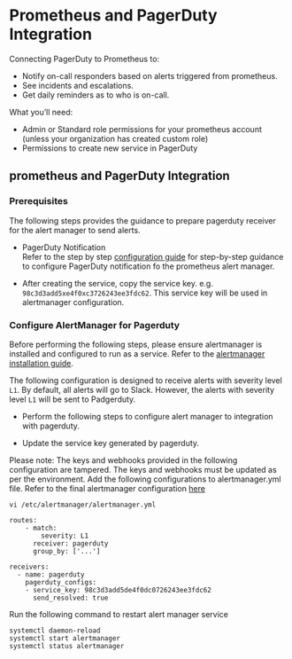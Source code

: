 # Prometheus and PagerDuty Integration
Connecting PagerDuty to Prometheus to:

* Notify on-call responders based on alerts triggered from prometheus.
* See incidents and escalations.
* Get daily reminders as to who is on-call.

What you’ll need:

 * Admin or Standard role permissions for your prometheus account (unless your organization has created custom role)
 * Permissions to create new service in PagerDuty 

## prometheus and PagerDuty Integration

### Prerequisites

The following steps provides the guidance to prepare pagerduty receiver for the alert manager to send alerts. 

* PagerDuty Notification  
    Refer to the step by step [configuration guide](https://grafana.com/blog/2020/02/25/step-by-step-guide-to-setting-up-prometheus-alertmanager-with-slack-pagerduty-and-gmail/) for step-by-step guidance to configure PagerDuty notification fo the prometheus alert manager.

* After creating the service, copy the service key. e.g. `98c3d3add5xe4f0xc3726243ee3fdc62`. This service key will be used in alertmanager configuration.

### Configure AlertManager for Pagerduty

Before performing the following steps, please ensure alertmanager is installed and configured to run as a service. Refer to the [alertmanager installation guide](./Prometheus_Monitor_configuration_and_alerting.md).

The following configuration is designed to receive alerts with severity level `L1`. By default, all alerts will go to Slack. However, the alerts with severity level `L1` will be sent to Padgerduty.

* Perform the following steps to configure alert manager to integration with pagerduty. 

* Update the service key generated by pagerduty.

Please note: The keys and webhooks provided in the following configuration are tampered. The keys and webhooks must be updated as per the environment. Add the following configurations to alertmanager.yml file. Refer to the final alertmanager configuration [here](.configs/alertmanager.yml)

```
vi /etc/alertmanager/alertmanager.yml
```

```
routes:
    - match:
        severity: L1
      receiver: pagerduty
      group_by: ['...']

receivers:
  - name: pagerduty
    pagerduty_configs:
    - service_key: 98c3d3add5de4f0dc0726243ee3fdc62
      send_resolved: true
```

Run the following command to restart alert manager service

```
systemctl daemon-reload
systemctl start alertmanager
systemctl status alertmanager
```

